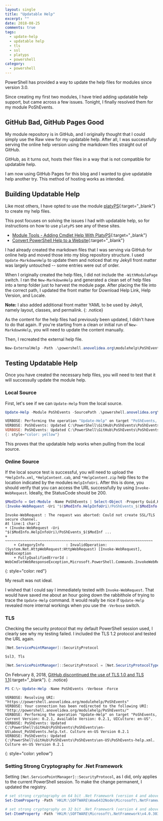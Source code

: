 ```yaml
---
layout: single
title: "Updatable Help"
excerpt: ""
date: 2018-08-25
comments: true
tags:
  - update-help
  - updatable help
  - tls
  - ssl
  - platyps
  - powershell
category:
  - powershell
---
```


PowerShell has provided a way to update the help files for modules since version 3.0.

Since creating my first two modules, I have tried adding updatable help support, but came across a few issues. Tonight,
I finally resolved them for my module PoShEvents.

## GitHub Bad, GitHub Pages Good

My module repository is in GitHub, and I originally thought that I could simply use the Raw view for my updatable help.
After all, I was successfully serving the online help version using the markdown files straight out of GitHub.

GitHub, as it turns out, hosts their files in a way that is not compatible for updatable help.

I am now using GitHub Pages for this blog and I wanted to give updatable help another try. This method of hosting works
as intended.

## Building Updatable Help

Like most others, I have opted to use the module [platyPS](https://github.com/PowerShell/platyPS){:target="_blank"} to
create my help files.

This post focuses on solving the issues I had with updatable help, so for instructions on how to use `platyPS` see any
of these sites.

* [Module Tools - Adding Cmdlet Help With PlatyPS](https://overpoweredshell.com/Module-Tools-Adding-Cmdlet-Help-With-PlatyPS/){:target="_blank"}
* [Convert PowerShell Help to a Website](https://ntsystems.it/post/converting-powershell-help-a-website){:target="_blank"}

I had already created the markdown files that I was serving via GitHub for online help and moved those into my blog
repository structure. I used `Update-MarkdownHelp` to update them and noticed that my Jekyll front matter was largely
untouched -- some entries were out of order.

When I originally created the help files, I did not include the `-WithModulePage` switch. I ran the `New-MarkdownHelp`
and generated a clean set of help files into a temp folder just to harvest the module page. After placing the file into
the correct path, I updated the front matter for Download Help Link, Help Version, and Locale.

**Note:** I also added additional front matter YAML to be used by Jekyll, namely layout, classes, and permalink.
{: .notice}

As the content for the help files had previously been updated, I didn't have to do that again. If you're starting from a
clean or initial run of `New-MarkdownHelp`, you will need to update the content manually.

Then, I recreated the external help file.

```powershell
New-ExternalHelp -Path .\powershell.anovelidea.org\modulehelp\PoShEvents -OutputPath .\PoShEvents\PoShEvents\en-US\ -Force
```

## Testing Updatable Help

Once you have created the necessary help files, you will need to test that it will successully update the module help.

### Local Source

First, let's see if we can `Update-Help` from the local source.

```powershell
Update-Help -Module PoShEvents -SourcePath .\powershell.anovelidea.org\modulehelp\PoShEvents\ -Force -Verbose

VERBOSE: Performing the operation "Update-Help" on target "PoShEvents, Current Version: 0.2.1, Available Version: 0.2.1, UICulture: en-US".
VERBOSE: PoShEvents: Updated C:\PowerShell\GitHub\PoShEvents\PoShEvents\en-US\about_PoShEvents.help.txt. Culture en-US Version 0.2.1
VERBOSE: PoShEvents: Updated C:\PowerShell\GitHub\PoShEvents\PoShEvents\en-US\PoShEvents-help.xml. Culture en-US Version 0.2.1
{: style="color: yellow"}
```

This proves that the updatable help works when pulling from the local source.

### Online Source

If the local source test is successful, you will need to upload the `*HelpInfo.xml`, `*HelpContent.cab`, and
`*HelpContent.zip` help files to the location indicated by the modules `HelpInfoUri`. After this is done, you should
verify that you can access the URL successfully by using `Invoke-WebRequest`. Ideally, the StatusCode should be 200.

```powershell
$ModInfo = Get-Module -Name PoShEvents | Select-Object -Property Guid,HelpInfoURI
(Invoke-WebRequest -Uri "$($ModInfo.HelpInfoUri)/PoShEvents_$($ModInfo.Guid)_HelpInfo.xml").StatusCode
```

```console
Invoke-WebRequest : The request was aborted: Could not create SSL/TLS secure channel.
At line:1 char:2
+ (Invoke-WebRequest -Uri "$($ModInfo.HelpInfoUri)/PoShEvents_$($ModInf ...
+  ~~~~~~~~~~~~~~~~~~~~~~~~~~~~~~~~~~~~~~~~~~~~~~~~~~~~~~~~~~~~~~~~~~~~
    + CategoryInfo          : InvalidOperation: (System.Net.HttpWebRequest:HttpWebRequest) [Invoke-WebRequest], WebException
    + FullyQualifiedErrorId : WebCmdletWebResponseException,Microsoft.PowerShell.Commands.InvokeWebRequestCommand
```
{: style="color: red"}

My result was not ideal.

I wished that I could say I immediately tested with `Invoke-WebRequest`. That would have saved me about an hour going
down the rabbithole of trying to trace the `Update-Help` command. It would really be nice if `Update-Help` revealed more
internal workings when you use the `-Verbose` switch.

### TLS

Checking the security protocol that my default PowerShell session used, I clearly see why my testing failed. I included
the TLS 1.2 protocol and tested the URL again.

```powershell
[Net.ServicePointManager]::SecurityProtocol

Ssl3, Tls

[Net.ServicePointManager]::SecurityProtocol = [Net.SecurityProtocolType]::Tls,[Net.SecurityProtocolType]::Tls11,[Net.SecurityProtocolType]::Tls12
```

On February 8, 2018, [GitHub discontinued the use of TLS 1.0 and TLS 1.1](https://githubengineering.com/crypto-removal-notice/){:target="_blank"}.
{: .notice}

```powershell
PS C:\> Update-Help -Name PoShEvents -Verbose -Force
```

```console
VERBOSE: Resolving URI: "https://powershell.anovelidea.org/modulehelp/PoShEvents"
VERBOSE: Your connection has been redirected to the following URI: "http://powershell.anovelidea.org/modulehelp/PoShEvents/"
VERBOSE: Performing the operation "Update-Help" on target "PoShEvents, Current Version: 0.2.1, Available Version: 0.2.1, UICulture: en-US".
VERBOSE: PoShEvents: Updated C:\PowerShell\GitHub\PoShEvents\PoShEvents\en-US\about_PoShEvents.help.txt. Culture en-US Version 0.2.1
VERBOSE: PoShEvents: Updated C:\PowerShell\GitHub\PoShEvents\PoShEvents\en-US\PoShEvents-help.xml. Culture en-US Version 0.2.1
```
{: style="color: yellow"}

### Setting Strong Cryptography for .Net Framework

Setting `[Net.ServicePointManager]::SecurityProtocol`, as I did, only applies to the current PowerShell session. To make
the change permanent, I updated the registry.

```powershell
# set strong cryptography on 64 bit .Net Framework (version 4 and above)
Set-ItemProperty -Path 'HKLM:\SOFTWARE\Wow6432Node\Microsoft\.NetFramework\v4.0.30319' -Name 'SchUseStrongCrypto' -Value '1' -Type DWord

# set strong cryptography on 32 bit .Net Framework (version 4 and above)
Set-ItemProperty -Path 'HKLM:\SOFTWARE\Microsoft\.NetFramework\v4.0.30319' -Name 'SchUseStrongCrypto' -Value '1' -Type DWord
```